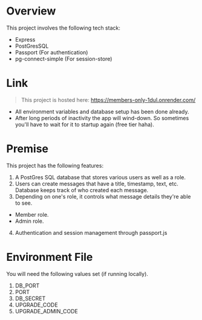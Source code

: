 # Overview
This project involves the following tech stack:
- Express
- PostGresSQL
- Passport (For authentication)
- pg-connect-simple (For session-store)

# Link
> This project is hosted here: https://members-only-1dul.onrender.com/
- All environment variables and database setup has been done already.
- After long periods of inactivity the app will wind-down. So sometimes you'll have to wait for it to startup again (free tier haha).

# Premise
This project has the following features:
1) A PostGres SQL database that stores various users as well as a role.
2) Users can create messages that have a title, timestamp, text, etc. Database keeps track of who created each message.
3) Depending on one's role, it controls what message details they're able to see.
- Member role.
- Admin role.
4) Authentication and session management through passport.js

# Environment File
You will need the following values set (if running locally).
1. DB_PORT
2. PORT
3. DB_SECRET
4. UPGRADE_CODE
5. UPGRADE_ADMIN_CODE
